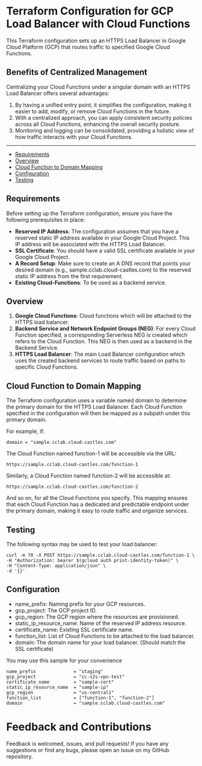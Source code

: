 # Terraform Configuration for GCP Load Balancer with Cloud Functions
This Terraform configuration sets up an HTTPS Load Balancer in Google Cloud Platform (GCP) that routes traffic to specified Google Cloud Functions.

## Benefits of Centralized Management
Centralizing your Cloud Functions under a singular domain with an HTTPS Load Balancer offers several advantages:

1. By having a unified entry point, it simplifies the configuration, making it easier to add, modify, or remove Cloud Functions in the future.
2. With a centralized approach, you can apply consistent security policies across all Cloud Functions, enhancing the overall security posture.
4. Monitoring and logging can be consolidated, providing a holistic view of how traffic interacts with your Cloud Functions.
<hr>

- [Requirements](#requirements)
- [Overview](#overview)
- [Cloud Function to Domain Mapping](#cloud-function-to-domain-mapping)
- [Configuration](#configuration)
- [Testing](#testing)

## Requirements
Before setting up the Terraform configuration, ensure you have the following prerequisites in place:

- **Reserved IP Address**: The configuration assumes that you have a reserved static IP address available in your Google Cloud Project. This IP address will be associated with the HTTPS Load Balancer.
- **SSL Certificate**: You should have a valid SSL certificate available in your Google Cloud Project.
- **A Record Setup**: Make sure to create an A DNS record that points your desired domain (e.g., sample.cclab.cloud-castles.com) to the reserved static IP address from the first requirement.
- **Existing Cloud-Functions**: To be used as a backend service.

## Overview
1. **Google Cloud Functions**: Cloud functions which will be attached to the HTTPS load balancer.
2. **Backend Service and Network Endpoint Groups (NEG)**: For every Cloud Function specified, a corresponding Serverless NEG is created which refers to the Cloud Function. This NEG is then used as a backend in the Backend Service.
3. **HTTPS Load Balancer**: The main Load Balancer configuration which uses the created backend services to route traffic based on paths to specific Cloud Functions.

## Cloud Function to Domain Mapping
The Terraform configuration uses a variable named domain to determine the primary domain for the HTTPS Load Balancer. Each Cloud Function specified in the configuration will then be mapped as a subpath under this primary domain.

For example, if:

```
domain = "sample.cclab.cloud-castles.com"
```
The Cloud Function named function-1 will be accessible via the URL:

```
https://sample.cclab.cloud-castles.com/function-1
```
Similarly, a Cloud Function named function-2 will be accessible at:

```
https://sample.cclab.cloud-castles.com/function-2
```
And so on, for all the Cloud Functions you specify. This mapping ensures that each Cloud Function has a dedicated and predictable endpoint under the primary domain, making it easy to route traffic and organize services.

## Testing
The following syntax may be used to test your load balancer:
```
curl -m 70 -X POST https://sample.cclab.cloud-castles.com/function-1 \
-H "Authorization: bearer $(gcloud auth print-identity-token)" \
-H "Content-Type: application/json" \
-d '{}'
```

## Configuration
- name_prefix: Naming prefix for your GCP resources.
- gcp_project: The GCP project ID.
- gcp_region: The GCP region where the resources are provisioned.
- static_ip_resource_name: Name of the reserved IP address resource.
- certificate_name: Existing SSL certificate name.
- function_list: List of Cloud Functions to be attached to the load balancer.
- domain: The domain name for your load balancer. (Should match the SSL certificate)

You may use this sample for your convenience
```
name_prefix              = "staging"
gcp_project              = "cc-s2s-vpn-test"
certificate_name         = "sample-cert"
static_ip_resource_name  = "sample-ip"
gcp_region               = "us-central1"
function_list            = ["function-1", "function-2"]
domain                   = "sample.cclab.cloud-castles.com"
```


# Feedback and Contributions
Feedback is welcomed, issues, and pull requests! If you have any suggestions or find any bugs, please open an issue on my GitHub repository.
